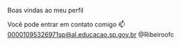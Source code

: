 Boas vindas ao meu perfil
<!--
Meu Nome é Rafael Ribeiro

-Estou estudando na ALURA
Estou-me desenvolvendo na linguagem JavaScript
Utilizo esse espaço para minha organizaçâo e compartilhamento do meu projetos
-->
Você pode entrar em contato comigo  📫
00001095326971sp@al.educacao.sp.gov.br
@Ribeiroofc
